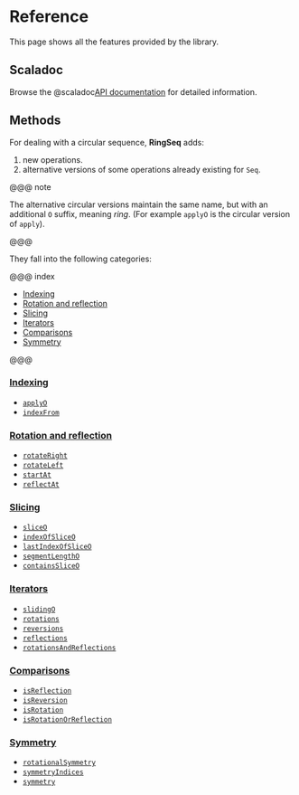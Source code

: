 # Reference

This page shows all the features provided by the library.

##  Scaladoc

Browse the @scaladoc[API documentation](io.github.scala_tessella.ring_seq.RingSeq$) for detailed information.

## Methods

For dealing with a circular sequence, **RingSeq** adds:

1. new operations.
2. alternative versions of some operations already existing for `Seq`.

@@@ note

The alternative circular versions maintain the same name,
but with an additional `O` suffix, meaning _ring_.
(For example `applyO` is the circular version of `apply`).

@@@

They fall into the following categories:

@@@ index

* [Indexing](categories/indexing.md)
* [Rotation and reflection](categories/rotation-reflection.md)
* [Slicing](categories/slicing.md)
* [Iterators](categories/iterators.md)
* [Comparisons](categories/comparisons.md)
* [Symmetry](categories/symmetry.md)

@@@

### [Indexing](categories/indexing.html)
* [`applyO`](categories/indexing.html#applyo)
* [`indexFrom`](categories/indexing.html#indexfrom)

### [Rotation and reflection](categories/rotation-reflection.html)
* [`rotateRight`](categories/rotation-reflection.html#rotateright)
* [`rotateLeft`](categories/rotation-reflection.html#rotateleft)
* [`startAt`](categories/rotation-reflection.html#startat)
* [`reflectAt`](categories/rotation-reflection.html#reflectat)

### [Slicing](categories/slicing.html)
* [`sliceO`](categories/slicing.html#sliceo)
* [`indexOfSliceO`](categories/slicing.html#indexofsliceo)
* [`lastIndexOfSliceO`](categories/slicing.html#lastindexofsliceo)
* [`segmentLengthO`](categories/slicing.html#segmentlenghto)
* [`containsSliceO`](categories/slicing.html#containssliceo)

### [Iterators](categories/iterators.html)
* [`slidingO`](categories/iterators.html#slidingo)
* [`rotations`](categories/iterators.html#rotations)
* [`reversions`](categories/iterators.html#reversions)
* [`reflections`](categories/iterators.html#reflections)
* [`rotationsAndReflections`](iterators.html#rotationsandreflections)

### [Comparisons](categories/comparisons.html)
* [`isReflection`](categories/comparisons.html#isreflection)
* [`isReversion`](categories/comparisons.html#isreversion)
* [`isRotation`](categories/comparisons.html#isrotation)
* [`isRotationOrReflection`](categories/comparisons.html#isrotationorreflection)

### [Symmetry](categories/symmetry.html)
* [`rotationalSymmetry`](categories/symmetry.html#rotationalsymmetry)
* [`symmetryIndices`](categories/symmetry.html#symmetryindices)
* [`symmetry`](categories/symmetry.html#symmetry)
